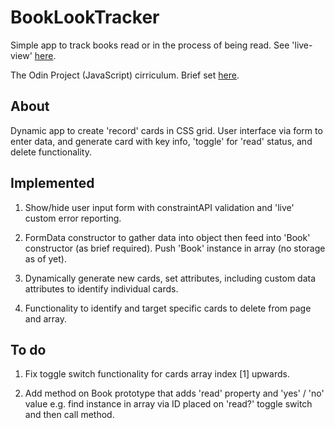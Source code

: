 # BookLookTracker
Simple app to track books read or in the process of being read. See 'live-view' [here](https://rajheer.github.io/BookLookTracker/).

The Odin Project (JavaScript) cirriculum. Brief set [here](https://www.theodinproject.com/lessons/node-path-javascript-library).

## About

Dynamic app to create 'record' cards in CSS grid. User interface via form to enter data, and generate card with key info, 'toggle' for 'read' status, and delete functionality.

## Implemented

1. Show/hide user input form with constraintAPI validation and 'live' custom error reporting.

2. FormData constructor to gather data into object then feed into 'Book' constructor (as brief required). Push 'Book' instance in array (no storage as of yet).

3. Dynamically generate new cards, set attributes, including custom data attributes to identify individual cards.

4. Functionality to identify and target specific cards to delete from page and array.

## To do

1. Fix toggle switch functionality for cards array index [1] upwards.

2. Add method on Book prototype that adds 'read' property and 'yes' / 'no' value e.g. find instance in array via ID placed on 'read?' toggle switch and then call method.
